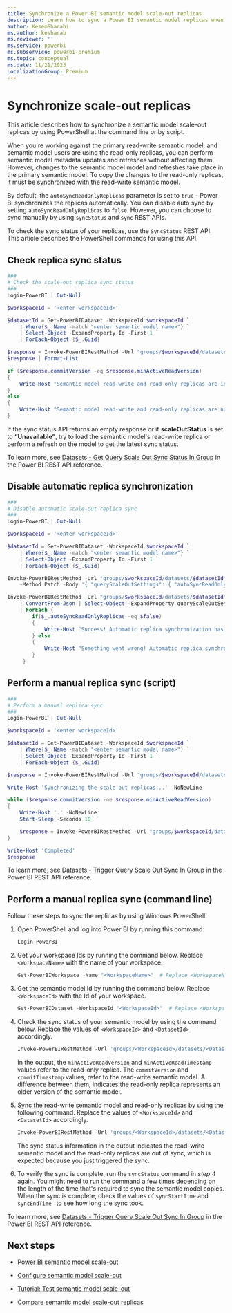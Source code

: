 ```yaml
---
title: Synchronize a Power BI semantic model scale-out replicas
description: Learn how to sync a Power BI semantic model replicas when using the Power BI semantic model scale-out feature
author: KesemSharabi
ms.author: kesharab
ms.reviewer: ''
ms.service: powerbi
ms.subservice: powerbi-premium
ms.topic: conceptual
ms.date: 11/21/2023
LocalizationGroup: Premium
---
```


# Synchronize scale-out replicas

This article describes how to synchronize a semantic model scale-out replicas by using PowerShell at the command line or by script.

When you're working against the primary read-write semantic model, and semantic model users are using the read-only replicas, you can perform semantic model metadata updates and refreshes without affecting them. However, changes to the semantic model model and refreshes take place in the primary semantic model. To copy the changes to the read-only replicas, it must be synchronized with the read-write semantic model.

By default, the `autoSyncReadOnlyReplicas` parameter is set to `true` - Power BI synchronizes the replicas automatically. You can disable auto sync by setting `autoSyncReadOnlyReplicas` to `false`. However, you can choose to sync manually by using `syncStatus` and `sync` REST APIs.

To check the sync status of your replicas, use the `SyncStatus` REST API. This article describes the PowerShell commands for using this API.

## Check replica sync status

```powershell
###
# Check the scale-out replica sync status
###
Login-PowerBI | Out-Null

$workspaceId = '<enter workspaceId>'

$datasetId = Get-PowerBIDataset -WorkspaceId $workspaceId `
    | Where{$_.Name -match "<enter semantic model name>"} `
    | Select-Object -ExpandProperty Id -First 1 `
    | ForEach-Object {$_.Guid}

$response = Invoke-PowerBIRestMethod -Url "groups/$workspaceId/datasets/$datasetId/queryScaleOut/syncStatus" -Method Get | ConvertFrom-Json 
$response | Format-List

if ($response.commitVersion -eq $response.minActiveReadVersion)
{
    Write-Host "Semantic model read-write and read-only replicas are in sync."
}
else
{
    Write-Host "Semantic model read-write and read-only replicas are not in sync." -ForegroundColor Red
}

```

If the sync status API returns an empty response or if **scaleOutStatus** is set to **“Unavailable”**, try to load the semantic model's read-write replica or perform a refresh on the model to get the latest sync status.

To learn more, see [Datasets - Get Query Scale Out Sync Status In Group](/rest/api/power-bi/datasets/get-query-scale-out-sync-status-in-group) in the Power BI REST API reference.

## Disable automatic replica synchronization

```powershell
###
# Disable automatic scale-out replica sync
###
Login-PowerBI | Out-Null

$workspaceId = '<enter workspaceId>'

$datasetId = Get-PowerBIDataset -WorkspaceId $workspaceId `
    | Where{$_.Name -match "<enter semantic model name>"} `
    | Select-Object -ExpandProperty Id -First 1 `
    | ForEach-Object {$_.Guid}

Invoke-PowerBIRestMethod -Url "groups/$workspaceId/datasets/$datasetId" `
    -Method Patch -Body '{ "queryScaleOutSettings": { "autoSyncReadOnlyReplicas": false }}'

Invoke-PowerBIRestMethod -Url "groups/$workspaceId/datasets/$datasetId" -Method Get `
    | ConvertFrom-Json | Select-Object -ExpandProperty queryScaleOutSettings `
    | ForEach { 
        if($_.autoSyncReadOnlyReplicas -eq $false)
        { 
            Write-Host "Success! Automatic replica synchronization has been disabled."
        } else
        {
            Write-Host "Something went wrong! Automatic replica synchronization is still enabled." -ForegroundColor Red
        }
     }
```

## Perform a manual replica sync (script)

```powershell
###
# Perform a manual replica sync
###
Login-PowerBI | Out-Null

$workspaceId = '<enter workspaceId>'

$datasetId = Get-PowerBIDataset -WorkspaceId $workspaceId `
    | Where{$_.Name -match "<enter semantic model name>"} `
    | Select-Object -ExpandProperty Id -First 1 `
    | ForEach-Object {$_.Guid}

$response = Invoke-PowerBIRestMethod -Url "groups/$workspaceId/datasets/$datasetId/queryScaleOut/sync" -Method Post -Body "" | ConvertFrom-Json

Write-Host 'Synchronizing the scale-out replicas...' -NoNewLine

while ($response.commitVersion -ne $response.minActiveReadVersion)
{
    Write-Host '.' -NoNewLine
    Start-Sleep -Seconds 10

    $response = Invoke-PowerBIRestMethod -Url "groups/$workspaceId/dataset/$datasetId/queryScaleOut/syncStatus" -Method Get | ConvertFrom-Json 
}

Write-Host 'Completed'
$response

```

To learn more, see [Datasets - Trigger Query Scale Out Sync In Group](/rest/api/power-bi/datasets/trigger-query-scale-out-sync-in-group) in the Power BI REST API reference.

## Perform a manual replica sync (command line)

Follow these steps to sync the replicas by using Windows PowerShell:

1. Open PowerShell and log into Power BI by running this command:

    ```powershell
    Login-PowerBI
    ```

2. Get your workspace Ids by running the command below. Replace `<WorkspaceName>` with the name of your workspace.

    ```powershell
    Get-PowerBIWorkspace -Name "<WorkspaceName>"  # Replace <WorkspaceName> with the name of your workspace
    ```

3. Get the semantic model Id by running the command below. Replace `<WorkspaceId>` with the Id of your workspace.

    ```powershell
    Get-PowerBIDataset -WorkspaceId "<WorkspaceId>"  # Replace <WorkspaceId> with the Id of your workspace
    ```

4. Check the sync status of your semantic model by using the command below. Replace the values of `<WorkspaceId>` and `<DatasetId>` accordingly.

    ```powershell
    Invoke-PowerBIRestMethod -Url 'groups/<WorkspaceId>/datasets/<DatasetId>/queryScaleOut/syncStatus' -Method Get | ConvertFrom-Json | Format-List  # Replace <WorkspaceId> with the Id of your workspace and <DatasetId> with the Id of your semantic model
    ```

    In the output, the `minActiveReadVersion` and `minActiveReadTimestamp` values refer to the read-only replica. The `commitVersion` and `commitTimestamp` values, refer to the read-write semantic model. A difference between them, indicates  the read-only replica represents an older version of the semantic model.

5. Sync the read-write semantic model and read-only replicas by using the following command. Replace the values of `<WorkspaceId>` and `<DatasetId>` accordingly.

    ```powershell
    Invoke-PowerBIRestMethod -Url 'groups/<WorkspaceId>/datasets/<DatasetId>/queryScaleOut/sync' -Method Post -Body "" | ConvertFrom-Json | Format-List  # Replace <WorkspaceId> with the Id of your workspace and <DatasetId> with the Id of your semantic model
    ```

    The sync status information in the output indicates the read-write semantic model and the read-only replicas are out of sync, which is expected because you just triggered the sync.  

6. To verify the sync is complete, run the `syncStatus` command in *step 4* again. You might need to run the command a few times depending on the length of the time that's required to sync the semantic model copies. When the sync is complete, check the values of `syncStartTime` and `syncEndTime ` to see how long the sync took.  

To learn more, see [Datasets - Trigger Query Scale Out Sync In Group](/rest/api/power-bi/datasets/trigger-query-scale-out-sync-in-group) in the Power BI REST API reference.

## Next steps

* [Power BI semantic model scale-out](service-premium-scale-out.md)

* [Configure semantic model scale-out](service-premium-scale-out-configure.md)

* [Tutorial: Test semantic model scale-out](service-premium-scale-out-test.md)

* [Compare semantic model scale-out replicas](service-premium-scale-out-app.md)
